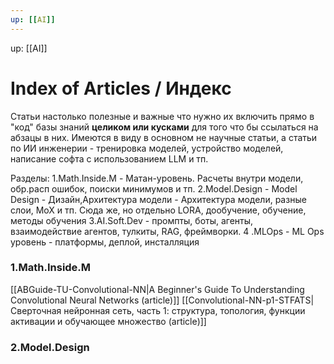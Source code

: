 ```yaml
---
up: [[AI]]
---
```

up: [[AI]]
# Index of Articles / Индекс
Статьи настолько полезные и важные что нужно их включить прямо в "код" базы знаний **целиком или кусками** для того что бы ссылаться на абзацы в них. 
Имеются в виду в основном не научные статьи, а статьи по ИИ инженерии - тренировка моделей, устройство моделей, написание софта с использованием LLM и тп.

Разделы:
1.Math.Inside.M - Матан-уровень. Расчеты внутри модели, обр.расп ошибок, поиски минимумов и тп. 
2.Model.Design - Model Design -  Дизайн,Архитектура модели - Архитектура модели, разные слои,  MoX и тп. Сюда же, но отдельно LORA, дообучение, обучение, методы обучения
3.AI.Soft.Dev - промпты, боты, агенты, взаимодействие агентов, тулкиты, RAG, фреймворки. 
4 .MLOps - ML Ops уровень - платформы, деплой, инсталляция

### 1.Math.Inside.M
[[ABGuide-TU-Convolutional-NN|A Beginner's Guide To Understanding Convolutional Neural Networks (article)]]
[[Convolutional-NN-p1-STFATS|Сверточная нейронная сеть, часть 1: структура, топология, функции активации и обучающее множество (article)]]

### 2.Model.Design





